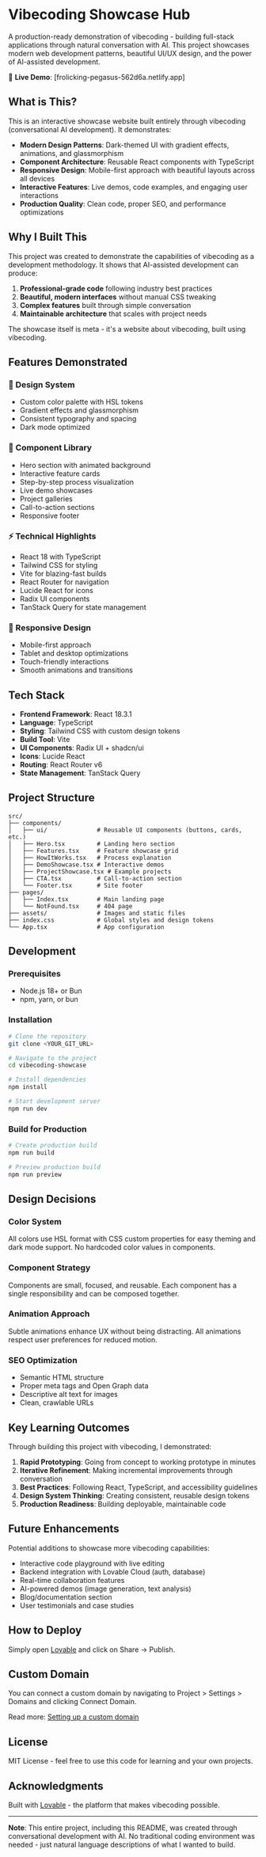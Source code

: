 # Vibecoding Showcase Hub

A production-ready demonstration of vibecoding - building full-stack applications through natural conversation with AI. This project showcases modern web development patterns, beautiful UI/UX design, and the power of AI-assisted development.

🔗 **Live Demo**: [frolicking-pegasus-562d6a.netlify.app]

## What is This?

This is an interactive showcase website built entirely through vibecoding (conversational AI development). It demonstrates:

- **Modern Design Patterns**: Dark-themed UI with gradient effects, animations, and glassmorphism
- **Component Architecture**: Reusable React components with TypeScript
- **Responsive Design**: Mobile-first approach with beautiful layouts across all devices
- **Interactive Features**: Live demos, code examples, and engaging user interactions
- **Production Quality**: Clean code, proper SEO, and performance optimizations

## Why I Built This

This project was created to demonstrate the capabilities of vibecoding as a development methodology. It shows that AI-assisted development can produce:

1. **Professional-grade code** following industry best practices
2. **Beautiful, modern interfaces** without manual CSS tweaking
3. **Complex features** built through simple conversation
4. **Maintainable architecture** that scales with project needs

The showcase itself is meta - it's a website about vibecoding, built using vibecoding.

## Features Demonstrated

### 🎨 Design System
- Custom color palette with HSL tokens
- Gradient effects and glassmorphism
- Consistent typography and spacing
- Dark mode optimized

### 🧩 Component Library
- Hero section with animated background
- Interactive feature cards
- Step-by-step process visualization
- Live demo showcases
- Project galleries
- Call-to-action sections
- Responsive footer

### ⚡ Technical Highlights
- React 18 with TypeScript
- Tailwind CSS for styling
- Vite for blazing-fast builds
- React Router for navigation
- Lucide React for icons
- Radix UI components
- TanStack Query for state management

### 📱 Responsive Design
- Mobile-first approach
- Tablet and desktop optimizations
- Touch-friendly interactions
- Smooth animations and transitions

## Tech Stack

- **Frontend Framework**: React 18.3.1
- **Language**: TypeScript
- **Styling**: Tailwind CSS with custom design tokens
- **Build Tool**: Vite
- **UI Components**: Radix UI + shadcn/ui
- **Icons**: Lucide React
- **Routing**: React Router v6
- **State Management**: TanStack Query

## Project Structure

```
src/
├── components/
│   ├── ui/              # Reusable UI components (buttons, cards, etc.)
│   ├── Hero.tsx         # Landing hero section
│   ├── Features.tsx     # Feature showcase grid
│   ├── HowItWorks.tsx   # Process explanation
│   ├── DemoShowcase.tsx # Interactive demos
│   ├── ProjectShowcase.tsx # Example projects
│   ├── CTA.tsx          # Call-to-action section
│   └── Footer.tsx       # Site footer
├── pages/
│   ├── Index.tsx        # Main landing page
│   └── NotFound.tsx     # 404 page
├── assets/              # Images and static files
├── index.css            # Global styles and design tokens
└── App.tsx              # App configuration
```

## Development

### Prerequisites
- Node.js 18+ or Bun
- npm, yarn, or bun

### Installation

```bash
# Clone the repository
git clone <YOUR_GIT_URL>

# Navigate to the project
cd vibecoding-showcase

# Install dependencies
npm install

# Start development server
npm run dev
```

### Build for Production

```bash
# Create production build
npm run build

# Preview production build
npm run preview
```

## Design Decisions

### Color System
All colors use HSL format with CSS custom properties for easy theming and dark mode support. No hardcoded color values in components.

### Component Strategy
Components are small, focused, and reusable. Each component has a single responsibility and can be composed together.

### Animation Approach
Subtle animations enhance UX without being distracting. All animations respect user preferences for reduced motion.

### SEO Optimization
- Semantic HTML structure
- Proper meta tags and Open Graph data
- Descriptive alt text for images
- Clean, crawlable URLs

## Key Learning Outcomes

Through building this project with vibecoding, I demonstrated:

1. **Rapid Prototyping**: Going from concept to working prototype in minutes
2. **Iterative Refinement**: Making incremental improvements through conversation
3. **Best Practices**: Following React, TypeScript, and accessibility guidelines
4. **Design System Thinking**: Creating consistent, reusable design tokens
5. **Production Readiness**: Building deployable, maintainable code

## Future Enhancements

Potential additions to showcase more vibecoding capabilities:

- Interactive code playground with live editing
- Backend integration with Lovable Cloud (auth, database)
- Real-time collaboration features
- AI-powered demos (image generation, text analysis)
- Blog/documentation section
- User testimonials and case studies

## How to Deploy

Simply open [Lovable](https://lovable.dev/projects/74abd7b5-7cff-4a73-8992-a730d0e9c9b8) and click on Share → Publish.

## Custom Domain

You can connect a custom domain by navigating to Project > Settings > Domains and clicking Connect Domain.

Read more: [Setting up a custom domain](https://docs.lovable.dev/features/custom-domain#custom-domain)

## License

MIT License - feel free to use this code for learning and your own projects.

## Acknowledgments

Built with [Lovable](https://lovable.dev) - the platform that makes vibecoding possible.

---

**Note**: This entire project, including this README, was created through conversational development with AI. No traditional coding environment was needed - just natural language descriptions of what I wanted to build.
